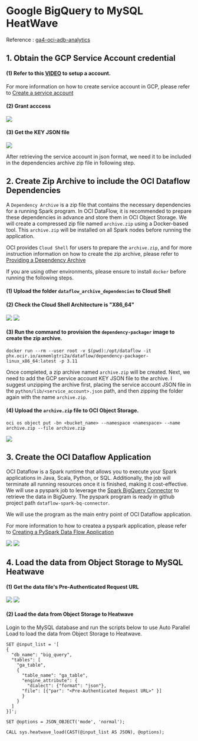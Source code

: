# Google BigQuery to MySQL HeatWave
Reference : [ga4-oci-adb-analytics](https://github.com/nikosheng/ga4-oci-adb-analytics/tree/main)

## 1. Obtain the GCP Service Account credential

#### (1) Refer to this [VIDEO](https://www.youtube.com/watch?v=idoiDI2d3hE) to setup a account.

For more information on how to create service account in GCP, please refer to
    [Create a service account](https://support.google.com/a/answer/7378726?hl=en)

#### (2) Grant acccess
![](image/gcp-permissions.png)

#### (3) Get the KEY JSON file  
![](image/gcp-key.png)
    
After retrieving the service account in json format, we need it to be included in the dependencies archive zip file in following step.

## 2. Create Zip Archive to include the OCI Dataflow Dependencies

A `Dependency Archive` is a zip file that contains the necessary dependencies for a running Spark program. In OCI DataFlow, it is recommended to prepare these dependencies in advance and store them in OCI Object Storage. We will create a compressed zip file named `archive.zip` using a Docker-based tool. This `archive.zip` will be installed on all Spark nodes before running the application.

OCI provides `Cloud Shell` for users to prepare the `archive.zip`, and for more instruction information on how to create the zip archive, please refer to 
    [Providing a Dependency Archive](https://docs.oracle.com/en-us/iaas/data-flow/using/third-party-provide-archive.htm#third-party-provide-archive)

If you are using other environments, please ensure to install `docker` before running the following steps.

#### (1) Upload the folder `dataflow_archive_dependencies` to Cloud Shell

#### (2) Check the Cloud Shell Architecture is "X86_64"
![](image/oci-architecture-1.png)
![](image/oci-architecture-2.png)
    
#### (3) Run the command to provision the `dependency-packager` image to create the zip archive.   

    docker run --rm --user root -v $(pwd):/opt/dataflow -it phx.ocir.io/axmemlgtri2a/dataflow/dependency-packager-linux_x86_64:latest -p 3.11

Once completed, a zip archive named `archive.zip` will be created. Next, we need to add the GCP service account KEY JSON file to the archive. I suggest unzipping the archive first, placing the service account JSON file in the `python/lib/<service_account>.json` path, and then zipping the folder again with the name `archive.zip`.

#### (4) Upload the `archive.zip` file to OCI Object Storage.

    oci os object put -bn <bucket_name> --namespace <namespace> --name archive.zip --file archive.zip
    
![](image/oci-bucket.png)

## 3. Create the OCI Dataflow Application

OCI Dataflow is a Spark runtime that allows you to execute your Spark applications in Java, Scala, Python, or SQL. Additionally, the job will terminate all running resources once it is finished, making it cost-effective. We will use a pyspark job to leverage the [Spark BigQuery Connector](https://github.com/GoogleCloudDataproc/spark-bigquery-connector) to retrieve the data in BigQuery. The pyspark program is ready in github project path `dataflow-spark-bq-connector`.

We will use the program as the main entry point of OCI Dataflow application.

For more information to how to createa a pyspark application, please refer to [Creating a PySpark Data Flow Application](https://docs.oracle.com/en-us/iaas/data-flow/using/dfs_create_pyspark_data_flow_app.htm#create_pyspark_app)

![](image/app1.png)
![](image/app2.png)


## 4. Load the data from Object Storage to MySQL Heatwave

#### (1) Get the data file's Pre-Authenticated Request URL
![](image/pre-auth1.png)
![](image/pre-auth2.png)

#### (2) Load the data from Object Storage to Heatwave
Login to the MySQL database and run the scripts below to use Auto Parallel Load to load the data from Object Storage to Heatwave.

    SET @input_list = '[
    {
      "db_name": "big_query",
      "tables": [
        "ga_table",
        {
          "table_name": "ga_table",
          "engine_attribute": {
            "dialect": {"format": "json"},
	   	  "file": [{"par": "<Pre-Authenticated Request URL>" }]
          }
        }
      ]
    }]';

    SET @options = JSON_OBJECT('mode', 'normal');

    CALL sys.heatwave_load(CAST(@input_list AS JSON), @options);


